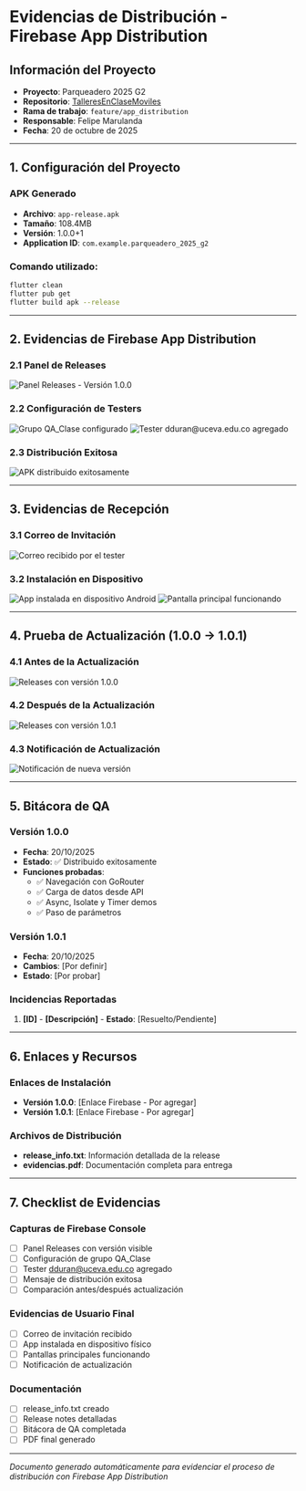 # Evidencias de Distribución - Firebase App Distribution

## Información del Proyecto
- **Proyecto**: Parqueadero 2025 G2  
- **Repositorio**: [TalleresEnClaseMoviles](https://github.com/Felipe-Marulanda/TalleresEnClaseMoviles)
- **Rama de trabajo**: `feature/app_distribution`
- **Responsable**: Felipe Marulanda
- **Fecha**: 20 de octubre de 2025

---

## 1. Configuración del Proyecto

### APK Generado
- **Archivo**: `app-release.apk`
- **Tamaño**: 108.4MB
- **Versión**: 1.0.0+1
- **Application ID**: `com.example.parqueadero_2025_g2`

### Comando utilizado:
```bash
flutter clean
flutter pub get
flutter build apk --release
```

---

## 2. Evidencias de Firebase App Distribution

### 2.1 Panel de Releases
![Panel Releases - Versión 1.0.0](capturas/firebase_releases_v1.0.0.png)

### 2.2 Configuración de Testers
![Grupo QA_Clase configurado](capturas/firebase_testers_grupo.png)
![Tester dduran@uceva.edu.co agregado](capturas/firebase_tester_agregado.png)

### 2.3 Distribución Exitosa
![APK distribuido exitosamente](capturas/firebase_distribucion_exitosa.png)

---

## 3. Evidencias de Recepción

### 3.1 Correo de Invitación
![Correo recibido por el tester](capturas/correo_invitacion_tester.png)

### 3.2 Instalación en Dispositivo
![App instalada en dispositivo Android](capturas/app_instalada_dispositivo.jpg)
![Pantalla principal funcionando](capturas/app_pantalla_principal.jpg)

---

## 4. Prueba de Actualización (1.0.0 → 1.0.1)

### 4.1 Antes de la Actualización
![Releases con versión 1.0.0](capturas/firebase_releases_antes.png)

### 4.2 Después de la Actualización  
![Releases con versión 1.0.1](capturas/firebase_releases_despues.png)

### 4.3 Notificación de Actualización
![Notificación de nueva versión](capturas/notificacion_actualizacion.png)

---

## 5. Bitácora de QA

### Versión 1.0.0
- **Fecha**: 20/10/2025
- **Estado**: ✅ Distribuido exitosamente
- **Funciones probadas**:
  - ✅ Navegación con GoRouter
  - ✅ Carga de datos desde API
  - ✅ Async, Isolate y Timer demos
  - ✅ Paso de parámetros

### Versión 1.0.1  
- **Fecha**: 20/10/2025
- **Cambios**: [Por definir]
- **Estado**: [Por probar]

### Incidencias Reportadas
1. **[ID]** - **[Descripción]** - **Estado**: [Resuelto/Pendiente]

---

## 6. Enlaces y Recursos

### Enlaces de Instalación
- **Versión 1.0.0**: [Enlace Firebase - Por agregar]
- **Versión 1.0.1**: [Enlace Firebase - Por agregar]

### Archivos de Distribución
- **release_info.txt**: Información detallada de la release
- **evidencias.pdf**: Documentación completa para entrega

---

## 7. Checklist de Evidencias

### Capturas de Firebase Console
- [ ] Panel Releases con versión visible
- [ ] Configuración de grupo QA_Clase  
- [ ] Tester dduran@uceva.edu.co agregado
- [ ] Mensaje de distribución exitosa
- [ ] Comparación antes/después actualización

### Evidencias de Usuario Final
- [ ] Correo de invitación recibido
- [ ] App instalada en dispositivo físico
- [ ] Pantallas principales funcionando
- [ ] Notificación de actualización

### Documentación
- [ ] release_info.txt creado
- [ ] Release notes detalladas
- [ ] Bitácora de QA completada
- [ ] PDF final generado

---

*Documento generado automáticamente para evidenciar el proceso de distribución con Firebase App Distribution*